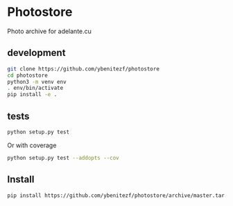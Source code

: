 # Photostore

Photo archive for adelante.cu

## development

```bash
git clone https://github.com/ybenitezf/photostore
cd photostore
python3 -m venv env
. env/bin/activate
pip install -e .
```

## tests

```bash
python setup.py test
```

Or with coverage

```bash
python setup.py test --addopts --cov
```

## Install

```bash
pip install https://github.com/ybenitezf/photostore/archive/master.tar.gz
```
